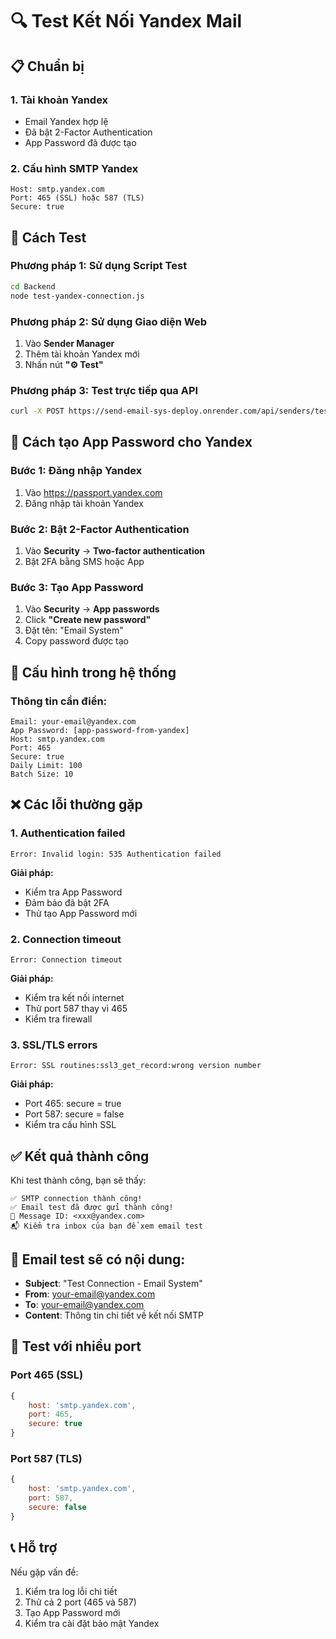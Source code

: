 # 🔍 Test Kết Nối Yandex Mail

## 📋 Chuẩn bị

### 1. Tài khoản Yandex
- Email Yandex hợp lệ
- Đã bật 2-Factor Authentication
- App Password đã được tạo

### 2. Cấu hình SMTP Yandex
```
Host: smtp.yandex.com
Port: 465 (SSL) hoặc 587 (TLS)
Secure: true
```

## 🚀 Cách Test

### Phương pháp 1: Sử dụng Script Test
```bash
cd Backend
node test-yandex-connection.js
```

### Phương pháp 2: Sử dụng Giao diện Web
1. Vào **Sender Manager**
2. Thêm tài khoản Yandex mới
3. Nhấn nút **"⚙️ Test"**

### Phương pháp 3: Test trực tiếp qua API
```bash
curl -X POST https://send-email-sys-deploy.onrender.com/api/senders/test-connection/[sender-id]
```

## 📝 Cách tạo App Password cho Yandex

### Bước 1: Đăng nhập Yandex
1. Vào https://passport.yandex.com
2. Đăng nhập tài khoản Yandex

### Bước 2: Bật 2-Factor Authentication
1. Vào **Security** → **Two-factor authentication**
2. Bật 2FA bằng SMS hoặc App

### Bước 3: Tạo App Password
1. Vào **Security** → **App passwords**
2. Click **"Create new password"**
3. Đặt tên: "Email System"
4. Copy password được tạo

## 🔧 Cấu hình trong hệ thống

### Thông tin cần điền:
```
Email: your-email@yandex.com
App Password: [app-password-from-yandex]
Host: smtp.yandex.com
Port: 465
Secure: true
Daily Limit: 100
Batch Size: 10
```

## ❌ Các lỗi thường gặp

### 1. Authentication failed
```
Error: Invalid login: 535 Authentication failed
```
**Giải pháp:**
- Kiểm tra App Password
- Đảm bảo đã bật 2FA
- Thử tạo App Password mới

### 2. Connection timeout
```
Error: Connection timeout
```
**Giải pháp:**
- Kiểm tra kết nối internet
- Thử port 587 thay vì 465
- Kiểm tra firewall

### 3. SSL/TLS errors
```
Error: SSL routines:ssl3_get_record:wrong version number
```
**Giải pháp:**
- Port 465: secure = true
- Port 587: secure = false
- Kiểm tra cấu hình SSL

## ✅ Kết quả thành công

Khi test thành công, bạn sẽ thấy:
```
✅ SMTP connection thành công!
✅ Email test đã được gửi thành công!
📧 Message ID: <xxx@yandex.com>
📬 Kiểm tra inbox của bạn để xem email test
```

## 📧 Email test sẽ có nội dung:
- **Subject**: "Test Connection - Email System"
- **From**: your-email@yandex.com
- **To**: your-email@yandex.com
- **Content**: Thông tin chi tiết về kết nối SMTP

## 🔄 Test với nhiều port

### Port 465 (SSL)
```javascript
{
    host: 'smtp.yandex.com',
    port: 465,
    secure: true
}
```

### Port 587 (TLS)
```javascript
{
    host: 'smtp.yandex.com',
    port: 587,
    secure: false
}
```

## 📞 Hỗ trợ

Nếu gặp vấn đề:
1. Kiểm tra log lỗi chi tiết
2. Thử cả 2 port (465 và 587)
3. Tạo App Password mới
4. Kiểm tra cài đặt bảo mật Yandex 